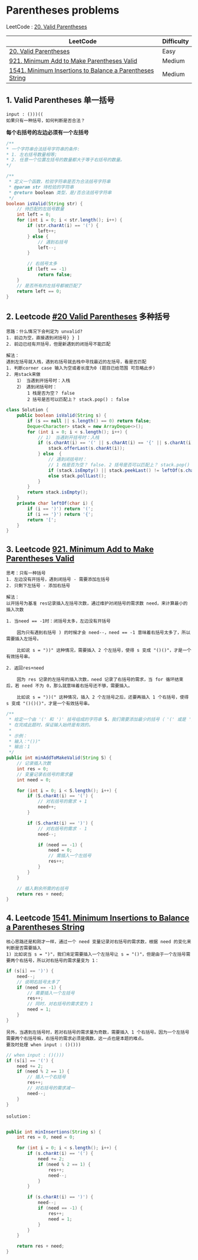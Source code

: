 # Parentheses problems

LeetCode : [20. Valid Parentheses](https://leetcode.com/problems/valid-parentheses/description/)

| LeetCode                                                                                                                                      | Difficulty |
| --------------------------------------------------------------------------------------------------------------------------------------------- | ---------- |
| [20. Valid Parentheses](https://leetcode.com/problems/valid-parentheses/description/)                                                         | Easy       |
| [921. Minimum Add to Make Parentheses Valid](https://leetcode.com/problems/minimum-add-to-make-parentheses-valid/description/)                | Medium     |
| [1541. Minimum Insertions to Balance a Parentheses String](https://leetcode.com/problems/minimum-insertions-to-balance-a-parentheses-string/) | Medium     |

## 1. Valid Parentheses 单一括号

    input : ()))((
    如果只有一种括号，如何判断是否合法？

**每个右括号的左边必须有一个左括号**

```Java
/**
* 一个字符串合法括号字符串的条件:
* 1. 左右括号数量相等;
* 2. 任意一个位置左括号的数量都大于等于右括号的数量。
*/

/**
 * 定义一个函数，检验字符串是否为合法括号字符串
 * @param str 待检验的字符串
 * @return boolean 类型，是/否合法括号字符串
 */
boolean isValid(String str) {
    // 待匹配的左括号数量
    int left = 0;
    for (int i = 0; i < str.length(); i++) {
        if (str.charAt(i) == '(') {
            left++;
        } else {
            // 遇到右括号
            left--;
        }

        // 右括号太多
        if (left == -1)
            return false;
    }
    // 是否所有的左括号都被匹配了
    return left == 0;
}
```

## 2. Leetcode [#20 Valid Parentheses](https://leetcode.com/problems/valid-parentheses/description/) 多种括号

    思路：什么情况下会判定为 unvalid?
    1. 前边为空，直接遇到闭括号} } ]
    2. 前边已经有开括号，但是新遇到的闭括号不能匹配

    解法：
    遇到左括号就入栈，遇到右括号就去栈中寻找最近的左括号，看是否匹配
    1. 判断corner case 输入为空或者长度为0 (题目已给范围 可忽略此步)
    2. 用stack来做
        1） 当遇到开括号时：入栈
        2） 遇到闭括号时：
            1 栈是否为空？ false
            2 括号是否可以匹配上？ stack.pop() : false

```Java
class Solution {
    public boolean isValid(String s) {
        if (s == null || s.length() == 0) return false;
        Deque<Character> stack = new ArrayDeque<>();
        for (int i = 0; i < s.length(); i++) {
            // 1） 当遇到开括号时：入栈
            if (s.charAt(i) == '(' || s.charAt(i) == '{' || s.charAt(i) == '[') {
                stack.offerLast(s.charAt(i));
            } else  {
                // 遇到闭括号时：
                // 1 栈是否为空？ false. 2 括号是否可以匹配上？ stack.pop() : false
                if (stack.isEmpty() || stack.peekLast() != leftOf(s.charAt(i))) return false;
                else stack.pollLast();
            }
        }
        return stack.isEmpty();
    }
    private char leftOf(char i) {
        if (i == ')') return '(';
        if (i == '}') return '{';
        return '[';
    }
}
```

## 3. Leetcode [921. Minimum Add to Make Parentheses Valid](https://leetcode.com/problems/minimum-add-to-make-parentheses-valid/description/)

    思考：只有一种括号
    1. 左边没有开括号，遇到闭括号 - 需要添加左括号
    2. 只剩下左括号 - 添加右括号

    解法：
    以开括号为基准 res记录插入左括号次数，通过维护对闭括号的需求数 need，来计算最小的插入次数

    1. 当need == -1时：闭括号太多，左边没有开括号

        因为只有遇到右括号 ) 的时候才会 need--，need == -1 意味着右括号太多了，所以需要插入左括号。

        比如说 s = "))" 这种情况，需要插入 2 个左括号，使得 s 变成 "()()"，才是一个有效括号串。

    2. 返回res+need

        因为 res 记录的左括号的插入次数，need 记录了右括号的需求，当 for 循环结束后，若 need 不为 0，那么就意味着右括号还不够，需要插入。

        比如说 s = "))(" 这种情况，插入 2 个左括号之后，还要再插入 1 个右括号，使得 s 变成 "()()()"，才是一个有效括号串。

```Java
/**
 * 给定一个由 '(' 和 ')' 括号组成的字符串 S，我们需要添加最少的括号（ '(' 或是 ')'，可以在任何位置），以使得到的括号字符串有效。
 * 在完成此题时，保证输入始终是有效的。
 *
 * 示例：
 * 输入："())"
 * 输出：1
 */
public int minAddToMakeValid(String S) {
    // 记录插入次数
    int res = 0;
    // 变量记录右括号的需求量
    int need = 0;

    for (int i = 0; i < S.length(); i++) {
        if (S.charAt(i) == '(') {
            // 对右括号的需求 + 1
            need++;
        }

        if (S.charAt(i) == ')') {
            // 对右括号的需求 - 1
            need--;

            if (need == -1) {
                need = 0;
                // 需插入一个左括号
                res++;
            }
        }
    }

    // 插入剩余所需的右括号
    return res + need;
}
```

## 4. Leetcode [1541. Minimum Insertions to Balance a Parentheses String](https://leetcode.com/problems/minimum-insertions-to-balance-a-parentheses-string/)

    核心思路还是和刚才一样，通过一个 need 变量记录对右括号的需求数，根据 need 的变化来判断是否需要插入
    1) 比如说当 s = ")"，我们肯定需要插入一个左括号让 s = "()"，但是由于一个左括号需要两个右括号，所以对右括号的需求量变为 1：

```Java
if (s[i] == ')') {
    need--;
    // 说明右括号太多了
    if (need == -1) {
        // 需要插入一个左括号
        res++;
        // 同时，对右括号的需求变为 1
        need = 1;
    }
}

```

    另外，当遇到左括号时，若对右括号的需求量为奇数，需要插入 1 个右括号。因为一个左括号需要两个右括号嘛，右括号的需求必须是偶数，这一点也是本题的难点。
    要及时处理 when input : ()()))

```Java
// when input : ()()))
if (s[i] == '(') {
    need += 2;
    if (need % 2 == 1) {
        // 插入一个右括号
        res++;
        // 对右括号的需求减一
        need--;
    }
}

```

    solution：

```Java

public int minInsertions(String s) {
    int res = 0, need = 0;

    for (int i = 0; i < s.length(); i++) {
        if (s.charAt(i) == '(') {
            need += 2;
            if (need % 2 == 1) {
                res++;
                need--;
            }
        }

        if (s.charAt(i) == ')') {
            need--;
            if (need == -1) {
                res++;
                need = 1;
            }
        }
    }

    return res + need;
}

```
